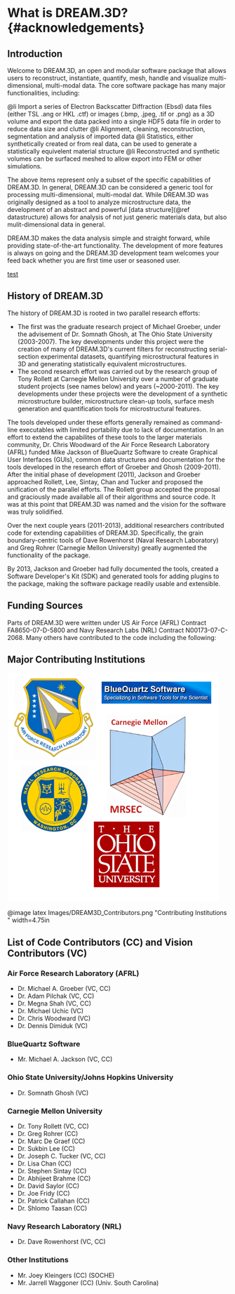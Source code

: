 What is DREAM.3D? {#acknowledgements}
========

## Introduction ##
Welcome to DREAM.3D, an open and modular software package that allows users to reconstruct, instantiate, quantify, mesh, handle and visualize multi-dimensional, multi-modal data. The core software package has many major functionalities, including:

@li Import a series of Electron Backscatter Diffraction (Ebsd) data files (either TSL .ang or HKL .ctf) or images (.bmp, .jpeg, .tif or .png) as a 3D volume and export the data packed into a single HDF5 data file in order to reduce data size and clutter
@li Alignment, cleaning, reconstruction, segmentation and analysis of imported data
@li Statistics, either synthetically created or from real data, can be used to generate a statistically equivelent material structure
@li Reconstructed and synthetic volumes can be surfaced meshed to allow export into FEM or other simulations.

The above items represent only a subset of the specific capabilities of DREAM.3D.  In general, DREAM.3D can be considered a generic tool for processing multi-dimensional, multi-modal dat. While DREAM.3D was originally designed as a tool to analyze microstructure data, the development of an abstract and powerful [data structure](@ref datastructure) allows for analysis of not just generic materials data, but also mulit-dimensional data in general.  

DREAM.3D makes the data analysis simple and straight forward, while providing state-of-the-art functionality. The development of more features is always on going and the DREAM.3D development team welcomes your feed back whether you are first time user or seasoned user. 

<a href="https://groups.google.com/forum/?hl=en#!forum/dream3d-users">test</a> 

## History of DREAM.3D ##
The history of DREAM.3D is rooted in two parallel research efforts:

+ The first was the graduate research project of Michael Groeber, under the advisement of Dr. Somnath Ghosh, at The Ohio State University (2003-2007).  The key developments under this project were the creation of many of DREAM.3D's current filters for reconstructing serial-section experimental datasets, quantifying microstructural features in 3D and generating statistically equivalent microstructures.
+ The second research effort was carried out by the research group of Tony Rollett at Carnegie Mellon University over a number of graduate student projects (see names below) and years (~2000-2011).  The key developments under these projects were the development of a synthetic microstructure builder, microstructure clean-up tools, surface mesh generation and quantification tools for microstructural features.

The tools developed under these efforts generally remained as command-line executables with limited portability due to lack of documentation.  In an effort to extend the capabilites of these tools to the larger materials community, Dr. Chris Woodward of the Air Force Research Laboratory (AFRL) funded Mike Jackson of BlueQuartz Software to create Graphical User Interfaces (GUIs), common data structures and documentation for the tools developed in the research effort of Groeber and Ghosh (2009-2011).  After the initial phase of development (2011), Jackson and Groeber approached Rollett, Lee, Sintay, Chan and Tucker and proposed the unification of the parallel efforts.  The Rollett group accepted the proposal and graciously made available all of their algorithms and source code.  It was at this point that DREAM.3D was named and the vision for the software was truly solidified.

Over the next couple years (2011-2013), additional researchers contributed code for extending capabilities of DREAM.3D.  Specifically, the grain boundary-centric tools of Dave Rowenhorst (Naval Research Laboratory) and Greg Rohrer (Carnegie Mellon University) greatly augmented the functionality of the package.

By 2013, Jackson and Groeber had fully documented the tools, created a Software Developer's Kit (SDK) and generated tools for adding plugins to the package, making the software package readily usable and extensible.


## Funding Sources ##
Parts of DREAM.3D were written under US Air Force (AFRL) Contract FA8650-07-D-5800 and Navy Research Labs (NRL) Contract N00173-07-C-2068. Many others have contributed to the code including the following:

## Major Contributing Institutions ##

![Contributing Institutions](Images/DREAM3D_Contributors.png)

@image latex Images/DREAM3D_Contributors.png "Contributing Institutions " width=4.75in

## List of Code Contributors (CC) and Vision Contributors (VC) ###

### Air Force Research Laboratory (AFRL) ###


+ Dr. Michael A. Groeber (VC, CC)
+ Dr. Adam Pilchak (VC, CC)
+ Dr. Megna Shah (VC, CC)
+ Dr. Michael Uchic (VC)
+ Dr. Chris Woodward (VC)
+ Dr. Dennis Dimiduk (VC)

### BlueQuartz Software ###


+ Mr. Michael A. Jackson (VC, CC)

### Ohio State University/Johns Hopkins University ###


+ Dr. Somnath Ghosh (VC)

### Carnegie Mellon University ###


+ Dr. Tony Rollett (VC, CC)
+ Dr. Greg Rohrer (CC)
+ Dr. Marc De Graef (CC)
+ Dr. Sukbin Lee (CC)
+ Dr. Joseph C. Tucker (VC, CC)
+ Dr. Lisa Chan (CC)
+ Dr. Stephen Sintay (CC)
+ Dr. Abhijeet Brahme (CC)
+ Dr. David Saylor (CC)
+ Dr. Joe Fridy (CC)
+ Dr. Patrick Callahan (CC)
+ Dr. Shlomo Taasan (CC)

### Navy Research Laboratory (NRL) ###


+ Dr. Dave Rowenhorst (VC, CC)

### Other Institutions ###


+ Mr. Joey Kleingers (CC) (SOCHE)
+ Mr. Jarrell Waggoner (CC) (Univ. South Carolina)